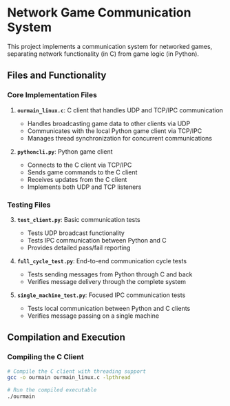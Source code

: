 # Network Game Communication System

This project implements a communication system for networked games, separating network functionality (in C) from game logic (in Python).

## Files and Functionality

### Core Implementation Files

1. **`ourmain_linux.c`**: C client that handles UDP and TCP/IPC communication
   - Handles broadcasting game data to other clients via UDP
   - Communicates with the local Python game client via TCP/IPC
   - Manages thread synchronization for concurrent communications

2. **`pythoncli.py`**: Python game client
   - Connects to the C client via TCP/IPC
   - Sends game commands to the C client
   - Receives updates from the C client
   - Implements both UDP and TCP listeners

### Testing Files

3. **`test_client.py`**: Basic communication tests
   - Tests UDP broadcast functionality
   - Tests IPC communication between Python and C
   - Provides detailed pass/fail reporting

4. **`full_cycle_test.py`**: End-to-end communication cycle tests
   - Tests sending messages from Python through C and back
   - Verifies message delivery through the complete system

5. **`single_machine_test.py`**: Focused IPC communication tests
   - Tests local communication between Python and C clients
   - Verifies message passing on a single machine

## Compilation and Execution

### Compiling the C Client

```bash
# Compile the C client with threading support
gcc -o ourmain ourmain_linux.c -lpthread

# Run the compiled executable
./ourmain